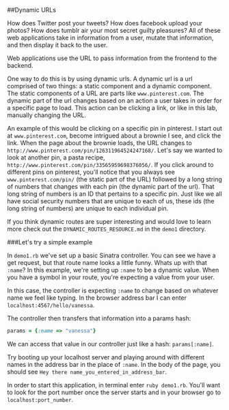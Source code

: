 ##Dynamic URLs

How does Twitter post your tweets? How does facebook upload your photos? How does tumblr air your most secret guilty pleasures? All of these web applications take in information from a user, mutate that information, and then display it back to the user. 

Web applications use the URL to pass information from the frontend to the backend. 

One way to do this is by using dynamic urls. A dynamic url is a url comprised of two things: a static component and a dynamic component. The static components of a URL are parts like `www.pinterest.com`. The dynamic part of the url changes based on an action a user takes in order for a specific page to load. This action can be clicking a link, or like in this lab, manually changing the URL. 

An example of this would be clicking on a specific pin in pinterest. I start out at `www.pinterest.com`, become intrigued about a brownie I see, and click the link. When the page about the brownie loads, the URL changes to `http://www.pinterest.com/pin/126311964524247168/`. Let's say we wanted to look at another pin, a pasta recipe, `http://www.pinterest.com/pin/33565959698376056/`. If you click around to different pins on pinterest, you'll notice that you always see `www.pinterest.com/pin/` (the static part of the URL) followed by a long string of numbers that changes with each pin (the dynamic part of the url). That long string of numbers is an ID that pertains to a specific pin. Just like we all have social security numbers that are unique to each of us, these ids (the long string of numbers) are unique to each individual pin. 

If you think dynamic routes are super interesting and would love to learn more check out the `DYNAMIC_ROUTES_RESOURCE.md` in the `demo1` directory.


###Let's try a simple example

In `demo1.rb` we've set up a basic Sinatra controller. You can see we have a get request, but that route name looks a little funny. Whats up with that `:name`? In this example, we're setting up `:name` to be a dynamic value. When you have a symbol in your route, you're expecting a value from your user.

In this case, the controller is expecting `:name` to change based on whatever name we feel like typing. In the browser address bar I can enter `localhost:4567/hello/vanessa`.

The controller then transfers that information into a params hash:

```ruby
params = {:name => "vanessa"}
```

We can access that value in our controller just like a hash: `params[:name]`.

Try booting up your localhost server and playing around with different names in the address bar in the place of `:name`. In the body of the page, you should see `Hey there name_you_entered_in_address_bar`.

In order to start this application, in terminal enter `ruby demo1.rb`. You'll want to look for the port number once the server starts and in your browser go to `localhost:port_number`.
